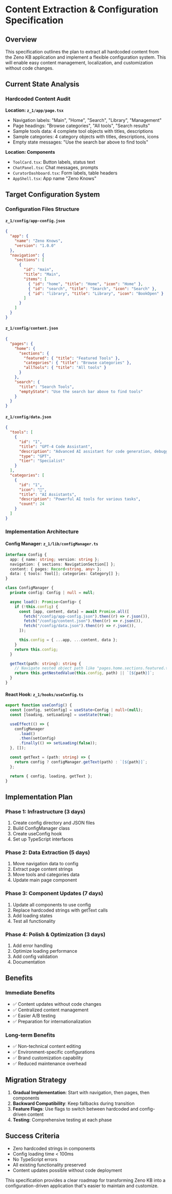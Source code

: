# Content Extraction & Configuration Specification

## Overview

This specification outlines the plan to extract all hardcoded content from the Zeno KB application and implement a flexible configuration system. This will enable easy content management, localization, and customization without code changes.

## Current State Analysis

### Hardcoded Content Audit

**Location: `z_1/app/page.tsx`**

- Navigation labels: "Main", "Home", "Search", "Library", "Management"
- Page headings: "Browse categories", "All tools", "Search results"
- Sample tools data: 4 complete tool objects with titles, descriptions
- Sample categories: 4 category objects with titles, descriptions, icons
- Empty state messages: "Use the search bar above to find tools"

**Location: Components**

- `ToolCard.tsx`: Button labels, status text
- `ChatPanel.tsx`: Chat messages, prompts
- `CuratorDashboard.tsx`: Form labels, table headers
- `AppShell.tsx`: App name "Zeno Knows"

## Target Configuration System

### Configuration Files Structure

#### `z_1/config/app-config.json`

```json
{
  "app": {
    "name": "Zeno Knows",
    "version": "1.0.0"
  },
  "navigation": {
    "sections": [
      {
        "id": "main",
        "title": "Main",
        "items": [
          { "id": "home", "title": "Home", "icon": "Home" },
          { "id": "search", "title": "Search", "icon": "Search" },
          { "id": "library", "title": "Library", "icon": "BookOpen" }
        ]
      }
    ]
  }
}
```

#### `z_1/config/content.json`

```json
{
  "pages": {
    "home": {
      "sections": {
        "featured": { "title": "Featured Tools" },
        "categories": { "title": "Browse categories" },
        "allTools": { "title": "All tools" }
      }
    },
    "search": {
      "title": "Search Tools",
      "emptyState": "Use the search bar above to find tools"
    }
  }
}
```

#### `z_1/config/data.json`

```json
{
  "tools": [
    {
      "id": "1",
      "title": "GPT-4 Code Assistant",
      "description": "Advanced AI assistant for code generation, debugging, and optimization.",
      "type": "GPT",
      "tier": "Specialist"
    }
  ],
  "categories": [
    {
      "id": "1",
      "icon": "🤖",
      "title": "AI Assistants",
      "description": "Powerful AI tools for various tasks",
      "count": 24
    }
  ]
}
```

### Implementation Architecture

#### Config Manager: `z_1/lib/configManager.ts`

```typescript
interface Config {
  app: { name: string; version: string };
  navigation: { sections: NavigationSection[] };
  content: { pages: Record<string, any> };
  data: { tools: Tool[]; categories: Category[] };
}

class ConfigManager {
  private config: Config | null = null;

  async load(): Promise<Config> {
    if (!this.config) {
      const [app, content, data] = await Promise.all([
        fetch("/config/app-config.json").then((r) => r.json()),
        fetch("/config/content.json").then((r) => r.json()),
        fetch("/config/data.json").then((r) => r.json()),
      ]);

      this.config = { ...app, ...content, data };
    }
    return this.config;
  }

  getText(path: string): string {
    // Navigate nested object path like "pages.home.sections.featured.title"
    return this.getNestedValue(this.config, path) || `[${path}]`;
  }
}
```

#### React Hook: `z_1/hooks/useConfig.ts`

```typescript
export function useConfig() {
  const [config, setConfig] = useState<Config | null>(null);
  const [loading, setLoading] = useState(true);

  useEffect(() => {
    configManager
      .load()
      .then(setConfig)
      .finally(() => setLoading(false));
  }, []);

  const getText = (path: string) => {
    return config ? configManager.getText(path) : `[${path}]`;
  };

  return { config, loading, getText };
}
```

## Implementation Plan

### Phase 1: Infrastructure (3 days)

1. Create config directory and JSON files
2. Build ConfigManager class
3. Create useConfig hook
4. Set up TypeScript interfaces

### Phase 2: Data Extraction (5 days)

1. Move navigation data to config
2. Extract page content strings
3. Move tools and categories data
4. Update main page component

### Phase 3: Component Updates (7 days)

1. Update all components to use config
2. Replace hardcoded strings with getText calls
3. Add loading states
4. Test all functionality

### Phase 4: Polish & Optimization (3 days)

1. Add error handling
2. Optimize loading performance
3. Add config validation
4. Documentation

## Benefits

### Immediate Benefits

- ✅ Content updates without code changes
- ✅ Centralized content management
- ✅ Easier A/B testing
- ✅ Preparation for internationalization

### Long-term Benefits

- ✅ Non-technical content editing
- ✅ Environment-specific configurations
- ✅ Brand customization capability
- ✅ Reduced maintenance overhead

## Migration Strategy

1. **Gradual Implementation**: Start with navigation, then pages, then components
2. **Backward Compatibility**: Keep fallbacks during transition
3. **Feature Flags**: Use flags to switch between hardcoded and config-driven content
4. **Testing**: Comprehensive testing at each phase

## Success Criteria

- Zero hardcoded strings in components
- Config loading time < 100ms
- No TypeScript errors
- All existing functionality preserved
- Content updates possible without code deployment

This specification provides a clear roadmap for transforming Zeno KB into a configuration-driven application that's easier to maintain and customize.
